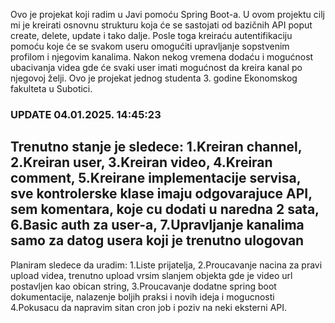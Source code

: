 Ovo je projekat koji radim u Javi pomoću Spring Boot-a. 
U ovom projektu cilj mi je kreirati osnovnu strukturu koja će se sastojati od bazičnih API poput create, delete, update i tako dalje. 
Posle toga kreiraću autentifikaciju pomoću koje će se svakom useru omogućiti upravljanje sopstvenim profilom i njegovim kanalima. 
Nakon nekog vremena dodaću i mogućnost ubacivanja videa gde će svaki user imati mogućnost da kreira kanal po njegovoj želji.
Ovo je projekat jednog studenta 3. godine Ekonomskog fakulteta u Subotici.

### UPDATE 04.01.2025. 14:45:23 ###

Trenutno stanje je sledece:
  1.Kreiran channel,
  2.Kreiran user,
  3.Kreiran video,
  4.Kreiran comment,
  5.Kreirane implementacije servisa, sve kontrolerske klase imaju odgovarajuce API, sem komentara, koje cu dodati u naredna 2 sata,
  6.Basic auth za user-a,
  7.Upravljanje kanalima samo za datog usera koji je trenutno ulogovan
--------------------------------------------------------------------------------------------------------------------------------------
Planiram sledece da uradim:
  1.Liste prijatelja,
  2.Proucavanje nacina za pravi upload videa, trenutno upload vrsim slanjem objekta gde je video url postavljen kao obican string,
  3.Proucavanje dodatne spring boot dokumentacije, nalazenje boljih praksi i novih ideja i mogucnosti
  4.Pokusacu da napravim sitan cron job i poziv na neki eksterni API.
